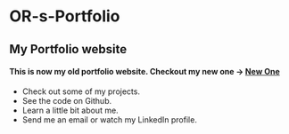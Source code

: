 # OR-s-Portfolio
## My Portfolio website

#### This is now my old portfolio website. Checkout my new one -> <a href="https://github.com/ormeiry/Meiry-Portfolio">New One</a>

- Check out some of my projects.
- See the code on Github.
- Learn a little bit about me.
- Send me an email or watch my LinkedIn profile.
